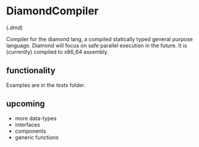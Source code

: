 # DiamondCompiler
(*.dmd*)

Compiler for the diamond lang, a compiled statically typed general purpose language.
Diamond will focus on safe parallel execution in the future. 
It is (currently) compiled to x86_64 assembly.


## functionality 

Examples are in the *tests* folder.

## upcoming

* more data-types
* interfaces 
* components
* generic functions
